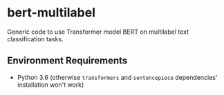 # bert-multilabel
Generic code to use Transformer model BERT on multilabel text classification tasks.

## Environment Requirements

* Python 3.6 (otherwise `transformers` and `sentencepiece` dependencies' installation won't work)
